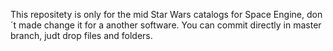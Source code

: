 This repositety is only for the mid Star Wars catalogs for Space Engine, don´t made change it for a another software.
You can commit directly in master branch, judt drop files and folders.
